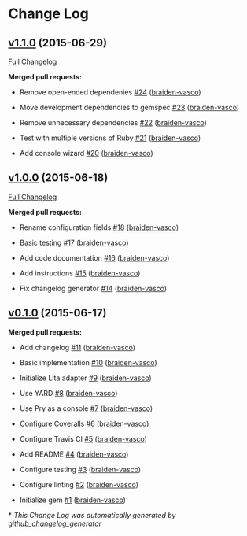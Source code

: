 # Change Log

## [v1.1.0](https://github.com/braiden-vasco/lita-vkontakte/tree/v1.1.0) (2015-06-29)

[Full Changelog](https://github.com/braiden-vasco/lita-vkontakte/compare/v1.0.0...v1.1.0)

**Merged pull requests:**

- Remove open-ended dependenies [\#24](https://github.com/braiden-vasco/lita-vkontakte/pull/24) ([braiden-vasco](https://github.com/braiden-vasco))

- Move development dependencies to gemspec [\#23](https://github.com/braiden-vasco/lita-vkontakte/pull/23) ([braiden-vasco](https://github.com/braiden-vasco))

- Remove unnecessary dependencies [\#22](https://github.com/braiden-vasco/lita-vkontakte/pull/22) ([braiden-vasco](https://github.com/braiden-vasco))

- Test with multiple versions of Ruby [\#21](https://github.com/braiden-vasco/lita-vkontakte/pull/21) ([braiden-vasco](https://github.com/braiden-vasco))

- Add console wizard [\#20](https://github.com/braiden-vasco/lita-vkontakte/pull/20) ([braiden-vasco](https://github.com/braiden-vasco))

## [v1.0.0](https://github.com/braiden-vasco/lita-vkontakte/tree/v1.0.0) (2015-06-18)

[Full Changelog](https://github.com/braiden-vasco/lita-vkontakte/compare/v0.1.0...v1.0.0)

**Merged pull requests:**

- Rename configuration fields [\#18](https://github.com/braiden-vasco/lita-vkontakte/pull/18) ([braiden-vasco](https://github.com/braiden-vasco))

- Basic testing [\#17](https://github.com/braiden-vasco/lita-vkontakte/pull/17) ([braiden-vasco](https://github.com/braiden-vasco))

- Add code documentation [\#16](https://github.com/braiden-vasco/lita-vkontakte/pull/16) ([braiden-vasco](https://github.com/braiden-vasco))

- Add instructions [\#15](https://github.com/braiden-vasco/lita-vkontakte/pull/15) ([braiden-vasco](https://github.com/braiden-vasco))

- Fix changelog generator [\#14](https://github.com/braiden-vasco/lita-vkontakte/pull/14) ([braiden-vasco](https://github.com/braiden-vasco))

## [v0.1.0](https://github.com/braiden-vasco/lita-vkontakte/tree/v0.1.0) (2015-06-17)

**Merged pull requests:**

- Add changelog [\#11](https://github.com/braiden-vasco/lita-vkontakte/pull/11) ([braiden-vasco](https://github.com/braiden-vasco))

- Basic implementation [\#10](https://github.com/braiden-vasco/lita-vkontakte/pull/10) ([braiden-vasco](https://github.com/braiden-vasco))

- Initialize Lita adapter [\#9](https://github.com/braiden-vasco/lita-vkontakte/pull/9) ([braiden-vasco](https://github.com/braiden-vasco))

- Use YARD [\#8](https://github.com/braiden-vasco/lita-vkontakte/pull/8) ([braiden-vasco](https://github.com/braiden-vasco))

- Use Pry as a console [\#7](https://github.com/braiden-vasco/lita-vkontakte/pull/7) ([braiden-vasco](https://github.com/braiden-vasco))

- Configure Coveralls [\#6](https://github.com/braiden-vasco/lita-vkontakte/pull/6) ([braiden-vasco](https://github.com/braiden-vasco))

- Configure Travis CI [\#5](https://github.com/braiden-vasco/lita-vkontakte/pull/5) ([braiden-vasco](https://github.com/braiden-vasco))

- Add README [\#4](https://github.com/braiden-vasco/lita-vkontakte/pull/4) ([braiden-vasco](https://github.com/braiden-vasco))

- Configure testing [\#3](https://github.com/braiden-vasco/lita-vkontakte/pull/3) ([braiden-vasco](https://github.com/braiden-vasco))

- Configure linting [\#2](https://github.com/braiden-vasco/lita-vkontakte/pull/2) ([braiden-vasco](https://github.com/braiden-vasco))

- Initialize gem [\#1](https://github.com/braiden-vasco/lita-vkontakte/pull/1) ([braiden-vasco](https://github.com/braiden-vasco))



\* *This Change Log was automatically generated by [github_changelog_generator](https://github.com/skywinder/Github-Changelog-Generator)*